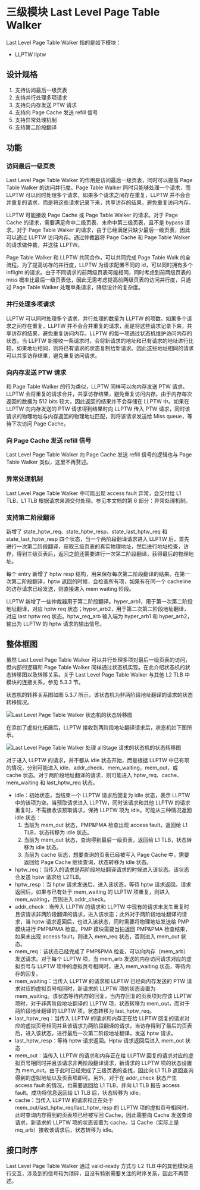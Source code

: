 
# 三级模块 Last Level Page Table Walker

Last Level Page Table Walker 指的是如下模块：

* LLPTW llptw

## 设计规格

1.  支持访问最后一级页表
2.  支持并行处理多项请求
3.  支持向内存发送 PTW 请求
4.  支持向 Page Cache 发送 refill 信号
5.  支持异常处理机制
6.  支持第二阶段翻译

## 功能

### 访问最后一级页表

Last Level Page Table Walker 的作用是访问最后一级页表，同时可以提高 Page Table Walker 的访问并行度。Page Table Walker 同时只能够处理一个请求，而 LLPTW 可以同时处理多个请求，如果多个请求之间存在重复，LLPTW 并不会合并重复的请求，而是将这些请求记录下来，共享访存的结果，避免重复访问内存。

LLPTW 可能接收 Page Cache 或 Page Table Walker 的请求。对于 Page Cache 的请求，需要满足命中二级页表、未命中第三级页表，且不是 bypass 请求。对于 Page Table Walker 的请求，由于已经满足只缺少最后一级页表，因此可以通过 LLPTW 访问内存。通过仲裁器将 Page Cache 和 Page Table Walker 的请求做仲裁，并送往 LLPTW。

Page Table Walker 和 LLPTW 共同合作，可以共同完成 Page Table Walk 的全流程。为了提高访存的并行度，LLPTW 为请求配置不同的 id，可以同时拥有多个 inflight 的请求。由于不同请求的前两级页表可能相同，同时考虑到前两级页表的 miss 概率比最后一级页表低，因此无需考虑提高前两级页表的访问并行度，只通过 Page Table Walker 处理单条请求，降低设计的复杂度。

### 并行处理多项请求

LLPTW 可以同时处理多个请求，并行处理的数量为 LLPTW 的项数。如果多个请求之间存在重复，LLPTW 并不会合并重复的请求，而是将这些请求记录下来，共享访存的结果，避免重复访问内存。LLPTW 的每一项通过状态机维护访问内存的状态，当 LLPTW 新接收一条请求时，会将新请求的地址和已有请求的地址进行比较，如果地址相同，则将已有请求的状态复制给新请求。因此这些地址相同的请求可以共享访存结果，避免重复访问请求。

### 向内存发送 PTW 请求

和 Page Table Walker 的行为类似，LLPTW 同样可以向内存发送 PTW 请求。LLPTW 会将重复的请求合并，共享访存结果，避免重复访问内存。由于内存每次返回的数据为 512 bits 较大，因此返回的结果并不会存储在 LLPTW 中。如果在 LLPTW 向内存发送的 PTW 请求得到结果时向 LLPTW 传入 PTW 请求，同时该请求的物理地址与内存返回的物理地址匹配，则将该请求发送给 Miss queue，等待下次访问 Page Cache。

### 向 Page Cache 发送 refill 信号

Last Level Page Table Walker 向 Page Cache 发送 refill 信号的逻辑也与 Page Table Walker 类似，这里不再赘述。

### 异常处理机制

Last Level Page Table Walker 中可能出现 access fault 异常，会交付给 L1 TLB，L1 TLB 根据请求来源交付处理。参见本文档的第 6 部分：异常处理机制。

### 支持第二阶段翻译

新增了 state_hptw_req、state_hptw_resp、state_last_hptw_req 和 state_last_hptw_resp 四个状态，当一个两阶段翻译请求进入 LLPTW 后，首先进行一次第二阶段翻译，获取三级页表的真实物理地址，然后进行地址检查，访存，得到三级页表后，返回之前还需要进行一次第二阶段翻译，获得最后的物理地址。

每个 entry 新增了 hptw resp 结构，用来保存每次第二阶段翻译的结果。在第一次第二阶段翻译，hptw 返回的时候，会检查所有项，如果有在同一个 cacheline 的访存请求已经发送，则直接进入 mem waiting 阶段。

LLPTW 新增了一些仲裁器用于第二阶段翻译。hyper_arb1，用于第一次第二阶段地址翻译，对应 hptw req 状态；hyper_arb2，用于第二次第二阶段地址翻译，对应 last hptw req 状态。hptw_req_arb 输入端为 hyper_arb1 和 hyper_arb2，输出为 LLPTW 的 hptw 请求的输出信号。

## 整体框图

虽然 Last Level Page Table Walker 可以并行处理多项对最后一级页表的访问，但内部的逻辑和 Page Table Walker 同样通过状态机实现。在此介绍状态机的状态转移图以及转移关系。关于 Last Level Page Table Walker 与其他 L2 TLB 中模块的连接关系，参见 5.3.3 节。

状态机的转移关系图如图 5.3.7 所示，该状态机为非两阶段地址翻译的请求的状态转移情况。

![Last Level Page Table Walker 状态机的状态转移图](../figure/image41.png)

在添加了虚拟化拓展后，LLPTW 接收到两阶段地址翻译请求后，状态机如下图所示。

![Last Level Page Table Walker 处理 allStage 请求的状态机的状态转移图](../figure/image42.jpeg)

对于进入 LLPTW 的请求，并不都从 idle 状态开始，而是根据 LLPTW 中已有项的情况，分别可能进入 idle、addr_check、mem_waiting，mem_out，或 cache 状态。对于两阶段地址翻译的请求，则可能进入 hptw_req、cache、mem_waiting 和 last_hptw_req 状态。

* idle：初始状态，当结束一个 LLPTW 请求后回复为 idle 状态，表示 LLPTW 中的该项为空。当预取请求进入 LLPTW，同时该请求和其他 LLPTW 的请求重复时，不需接收该预取请求，保持 LLPTW 项为 idle。可能从三种情况返回 idle 状态：
    1. 当前为 mem_out 状态，PMP&PMA 检查出现 access fault，返回给 L1 TLB，状态转移为 idle 状态。
    2. 当前为 mem_out 状态，查询得到最后一级页表，返回给 L1 TLB，状态转移为 idle 状态。
    3. 当前为 cache 状态，想要查询的页表已经被写入 Page Cache 中，需要返回给 Page Cache 继续查询，状态转移为 idle 状态。
* hptw_req：当传入的请求是两阶段地址翻译请求的时候进入该状态。该状态会发送 hptw 请求给 L2TLB。
* hptw_resp：当 hptw 请求发送后，进入该状态，等待 hptw 请求返回。请求返回后，如果与已有处于 mem_waiting 的 LLPTW 项重复，则进入 mem_waiting，否则进入 addr_check。
* addr_check：当传入 LLPTW 的请求和 LLPTW 中现有的请求未发生重复时且该请求非两阶段翻译的请求，进入该状态；此外对于两阶段地址翻译的请求，当 hptw 请求返回后，也进入该状态，同时需要将物理地址发送给 PMP 模块进行 PMP&PMA 检查。PMP 模块需要当拍返回 PMP&PMA 检查结果，如果未出现 access fault，则进入 mem_req 状态，否则进入 mem_out 状态。
* mem_req：该状态已经完成了 PMP&PMA 检查，可以向内存（mem_arb）发送请求。对于每个 LLPTW 项，当 mem_arb 发送的内存访问请求对应的虚拟页号与 LLPTW 项中的虚拟页号相同时，进入 mem_waiting 状态，等待内存的回复。
* mem_waiting：当传入 LLPTW 的请求和 LLPTW 已经向内存发送的 PTW 请求对应的虚拟页号相同时，新请求的 LLPTW 项的状态设置为 mem_waiting。该状态等待内存的回复，当内存回复的页表项对应该 LLPTW 项时，对于非两阶段地址翻译的 LLPTW 项，状态转移为 mem_out，而对于两阶段地址翻译的 LLPTW 项，状态转移为 last_hptw_req。
* last_hptw_req：当传入 LLPTW 的请求和内存正在给 LLPTW 回复的请求对应的虚拟页号相同并且该请求为两阶段翻译的请求，当访存得到了最后的页表后，进入该状态，进行最后一次第二阶段地址翻译，发送 hptw 请求。
* last_hptw_resp：等待 hptw 请求返回。Hptw 请求返回后进入 mem_out 状态
* mem_out：当传入 LLPTW 的请求和内存正在给 LLPTW 回复的请求对应的虚拟页号相同时并且该请求非两阶段翻译请求，新请求的 LLPTW 项的状态设置为 mem_out。由于此时已经完成了三级页表的查找，因此向 L1 TLB 返回查询得到的虚拟地址以及页表项即可。另外，对于在 addr_check 状态产生 access fault 的情况，也需要返回给 L1 TLB，并向 L1 TLB 报告 access fault。成功将信息返回给 L1 TLB 后，状态转移为 idle。
* cache：当传入 LLPTW 的请求和正在处于 mem_out/last_hptw_req/last_hptw_resp 的 LLPTW 项的虚拟页号相同时，此时查询内存得到的页表项已经被写回 Cache，因此需要向 Cache 发送查询请求，新请求的 LLPTW 项的状态设置为 cache。当 Cache（实际上是 mq_arb）接收该请求后，状态转移为 idle。

## 接口时序

Last Level Page Table Walker 通过 valid-ready 方式与 L2 TLB 中的其他模块进行交互，涉及到的信号较为琐碎，且没有特别需要关注的时序关系，因此不再赘述。
